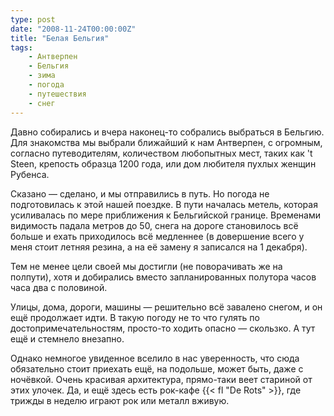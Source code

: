 ```yaml
---
type: post
date: "2008-11-24T00:00:00Z"
title: "Белая Бельгия"
tags:
    - Антверпен
    - Бельгия
    - зима
    - погода
    - путешествия
    - снег
---
```


Давно собирались и вчера наконец-то собрались выбраться в Бельгию. Для знакомства мы выбрали ближайший к нам Антверпен, с огромным, согласно путеводителям, количеством любопытных мест, таких как 't Steen, крепость образца 1200 года, или дом любителя пухлых женщин Рубенса.

<!--more-->

Сказано — сделано, и мы отправились в путь. Но погода не подготовилась к этой нашей поездке. В пути началась метель, которая усиливалась по мере приближения к Бельгийской границе. Временами видимость падала метров до 50, снега на дороге становилось всё больше и ехать приходилось всё медленнее (в довершение всего у меня стоит летняя резина, а на её замену я записался на 1 декабря).

Тем не менее цели своей мы достигли (не поворачивать же на полпути), хотя и добирались вместо запланированных полутора часов часа два с половиной.

Улицы, дома, дороги, машины — решительно всё завалено снегом, и он ещё продолжает идти. В такую погоду не то что гулять по достопримечательностям, просто-то ходить опасно — скользко. А тут ещё и стемнело внезапно.

Однако немногое увиденное вселило в нас уверенность, что сюда обязательно стоит приехать ещё, на подольше, может быть, даже с ночёвкой. Очень красивая архитектура, прямо-таки веет стариной от этих улочек. Да, и ещё здесь есть рок-кафе {{< fl "De Rots" >}}, где трижды в неделю играют рок или металл вживую.
